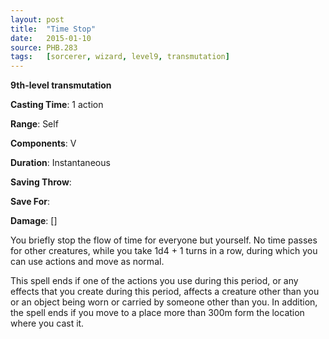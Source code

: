 ```yaml
---
layout: post
title:  "Time Stop"
date:   2015-01-10
source: PHB.283
tags:   [sorcerer, wizard, level9, transmutation]
---
```


**9th-level transmutation**

**Casting Time**: 1 action

**Range**: Self

**Components**: V

**Duration**: Instantaneous

**Saving Throw**:

**Save For**:

**Damage**: []

You briefly stop the flow of time for everyone but yourself. No time passes for other creatures, while you take 1d4 + 1 turns in a row, during which you can use actions and move as normal.

This spell ends if one of the actions you use during this period, or any effects that you create during this period, affects a creature other than you or an object being worn or carried by someone other than you. In addition, the spell ends if you move to a place more than 300m form the location where you cast it.
